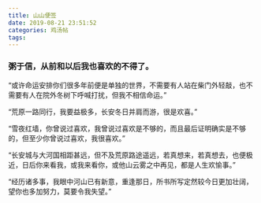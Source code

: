 ```yaml
---
title: 山山便签
date: 2019-08-21 23:51:52
categories: 鸡汤帖
tags: 
---
```

### 粥于信，从前和以后我也喜欢的不得了。
“或许命运安排你们很多年前便是单独的世界，不需要有人站在柴门外轻敲，也不需要有人在院外冬树下呼喊打扰，但我不相信命运。”

“荒原一路同行，我要益极多，长安冬日并肩而游，很是欢喜。”

“雪夜红墙，你曾说过喜欢，我曾说过喜欢是不够的，而且最后证明确实是不够的，但至少你曾说过喜欢，我很喜欢。”

“长安城与大河国相距甚远，但不及荒原路途遥远，若真想来，若真想去，也便极近，日后你来看我，或我来看你，或他山云雾之中再见，都是人生欢愉事。”

“经历诸多事，我眼中河山已有新意，重逢那日，所书所写定然较今日更加壮阔，望你也多加努力，莫要令我失望。”